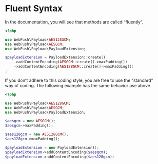 # Fluent Syntax

In the documentation, you will see that methods are called “fluently”.

```php
<?php

use WebPush\Payload\AES128GCM;
use WebPush\Payload\AESGCM;
use WebPush\Payload\PayloadExtension;

$payloadExtension = PayloadExtension::create()
    ->addContentEncoding(AESGCM::create()->maxPadding())
    ->addContentEncoding(AES128GCM::create()->maxPadding())
;
```

If you don’t adhere to this coding style, you are free to use the “standard” way of coding. The following example has the same behavior ase above.

```php
<?php

use WebPush\Payload\AES128GCM;
use WebPush\Payload\AESGCM;
use WebPush\Payload\PayloadExtension;

$aesgcm = new AESGCM();
$aesgcm->maxPadding();

$aes128gcm = new AES128GCM();
$aes128gcm->maxPadding();

$payloadExtension = new PayloadExtension();
$payloadExtension->addContentEncoding($aesgcm);
$payloadExtension->addContentEncoding($aes128gcm);
```
